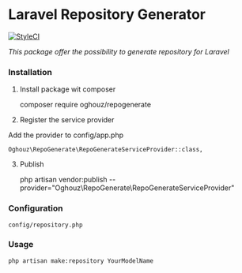 # Laravel Repository Generator
[![StyleCI](https://styleci.io/repos/120919876/shield?branch=master)](https://styleci.io/repos/120919876) 

*This package offer the possibility to generate repository for Laravel*



### Installation

1. Install  package wit composer


    composer require oghouz/repogenerate

2. Register the service provider

Add the provider to config/app.php


    Oghouz\RepoGenerate\RepoGenerateServiceProvider::class,
    
3. Publish 

    php artisan vendor:publish --provider="Oghouz\RepoGenerate\RepoGenerateServiceProvider"


### Configuration


    config/repository.php

### Usage


    php artisan make:repository YourModelName   

